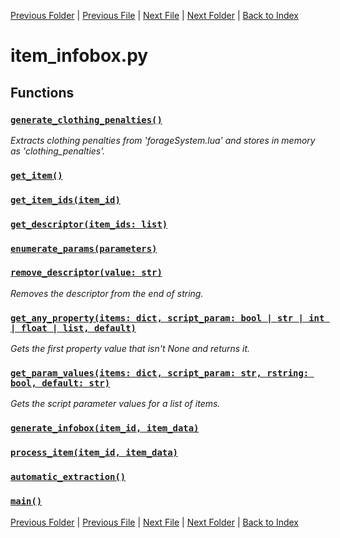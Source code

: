 [Previous Folder](../fluids/fluid_article.md) | [Previous File](item_container_contents.md) | [Next File](item_tags.md) | [Next Folder](../lists/body_locations_list.md) | [Back to Index](../../index.md)

# item_infobox.py

## Functions

### [`generate_clothing_penalties()`](https://github.com/Vaileasys/pz-wiki_parser/blob/main/scripts/items/item_infobox.py#L30)

_Extracts clothing penalties from 'forageSystem.lua' and stores in memory as 'clothing_penalties'._

### [`get_item()`](https://github.com/Vaileasys/pz-wiki_parser/blob/main/scripts/items/item_infobox.py#L39)
### [`get_item_ids(item_id)`](https://github.com/Vaileasys/pz-wiki_parser/blob/main/scripts/items/item_infobox.py#L48)
### [`get_descriptor(item_ids: list)`](https://github.com/Vaileasys/pz-wiki_parser/blob/main/scripts/items/item_infobox.py#L63)
### [`enumerate_params(parameters)`](https://github.com/Vaileasys/pz-wiki_parser/blob/main/scripts/items/item_infobox.py#L96)
### [`remove_descriptor(value: str)`](https://github.com/Vaileasys/pz-wiki_parser/blob/main/scripts/items/item_infobox.py#L111)

_Removes the descriptor from the end of string._

### [`get_any_property(items: dict, script_param: bool | str | int | float | list, default)`](https://github.com/Vaileasys/pz-wiki_parser/blob/main/scripts/items/item_infobox.py#L118)

_Gets the first property value that isn't None and returns it._

### [`get_param_values(items: dict, script_param: str, rstring: bool, default: str)`](https://github.com/Vaileasys/pz-wiki_parser/blob/main/scripts/items/item_infobox.py#L138)

_Gets the script parameter values for a list of items._

### [`generate_infobox(item_id, item_data)`](https://github.com/Vaileasys/pz-wiki_parser/blob/main/scripts/items/item_infobox.py#L165)
### [`process_item(item_id, item_data)`](https://github.com/Vaileasys/pz-wiki_parser/blob/main/scripts/items/item_infobox.py#L495)
### [`automatic_extraction()`](https://github.com/Vaileasys/pz-wiki_parser/blob/main/scripts/items/item_infobox.py#L516)
### [`main()`](https://github.com/Vaileasys/pz-wiki_parser/blob/main/scripts/items/item_infobox.py#L531)


[Previous Folder](../fluids/fluid_article.md) | [Previous File](item_container_contents.md) | [Next File](item_tags.md) | [Next Folder](../lists/body_locations_list.md) | [Back to Index](../../index.md)
